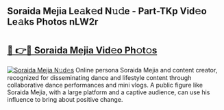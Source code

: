 ## Soraida Mejia Le𝚊k𝚎d N𝚞𝚍e - Part-TKp Vid𝚎o Le𝚊ks Photos nLW2r

# <h2><a href="http://fbf32i.evod.top/?m=Soraida+Mejia">🔗 👉🔴 Soraida Mejia Vid𝚎o Ph𝚘t𝚘s</a></h2>

[![Soraida Mejia N𝚞d𝚎s](https://i.imgur.com/8V9OHl7.gif)](http://fbf32i.evod.top/?m=Soraida+Mejia)
Online persona Soraida Mejia and content creator, recognized for disseminating dance and lifestyle content through collaborative dance performances and mini vlogs. A public figure like Soraida Mejia, with a large platform and a captive audience, can use his influence to bring about positive change. 
